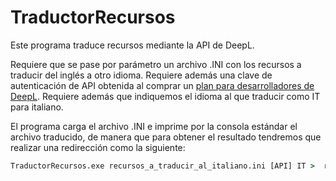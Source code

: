 # TraductorRecursos

Este programa traduce recursos mediante la API de DeepL.

Requiere que se pase por parámetro un archivo .INI con los recursos a traducir del inglés a otro idioma.
Requiere además una clave de autenticación de API obtenida al comprar un [plan para desarrolladores de DeepL](https://www.deepl.com/pro#developer).
Requiere además que indiquemos el idioma al que traducir como IT para italiano.

El programa carga el archivo .INI e imprime por la consola estándar el archivo traducido, de manera que para obtener el resultado tendremos que realizar una redirección como la siguiente:

```cmd
TraductorRecursos.exe recursos_a_traducir_al_italiano.ini [API] IT >  recursos_en_italiano.ini
```
